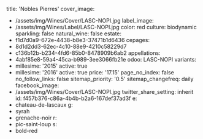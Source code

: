 title: 'Nobles Pierres'
cover_image:
  - /assets/img/Wines/Cover/LASC-NOPI.jpg
label_image:
  - /assets/img/Wines/Label/LASC-NOPI.jpg
color: red
culture: biodynamic
sparkling: false
natural_wine: false
estate:
  - f1d7d0a9-672e-4438-b8e3-37471b1d6436
cepages:
  - 8d1d2dd3-62ec-4c10-88e9-4210c58229d7
  - c136b12b-b234-4fd6-85b0-8478909b6ab2
appellations:
  - 4abf85e8-59a4-45ca-b989-3ee3066fb21e
odoo: LASC-NOPI
variants:
  -
    millesime: '2015'
    active: true
  -
    millesime: '2016'
    active: true
    price: '17.15'
page_no_index: false
no_follow_links: false
sitemap_priority: '0.5'
sitemap_changefreq: daily
facebook_image:
  - /assets/img/Wines/Cover/LASC-NOPI.jpg
twitter_share_setting: inherit
id: f457b376-c86a-4b4b-b2a6-167def37ad3f
e:
  - chateau-de-lascaux
g:
  - syrah
  - grenache-noir
r:
  - pic-saint-loup
s:
  - bold-red
